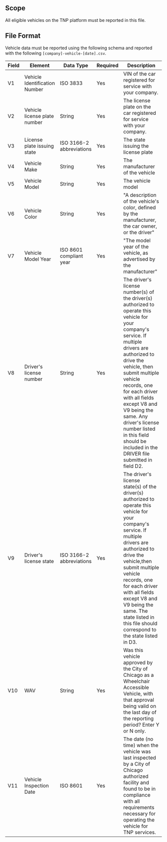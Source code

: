 ## Scope

All eligible vehicles on the TNP platform must be reported in this file.

## File Format

Vehicle data must be reported using the following schema and reported with the following `[company]-vehicle-[date].csv`.

| Field | Element                       | Data Type                | Required | Description                                                                                                                                                                                                                                                                                                                                                                                        | 
|-------|-------------------------------|--------------------------|----------|----------------------------------------------------------------------------------------------------------------------------------------------------------------------------------------------------------------------------------------------------------------------------------------------------------------------------------------------------------------------------------------------------| 
| V1    | Vehicle Identification Number | ISO 3833                 | Yes      | VIN of the car registered for service with your company.                                                                                                                                                                                                                                                                                                                                           | 
| V2    | Vehicle license plate number  | String                   | Yes      | The license plate on the car registered for service with your company.                                                                                                                                                                                                                                                                                                                             | 
| V3    | License plate issuing state   | ISO 3166-2 abbreviations | Yes      | The state issuing the license plate                                                                                                                                                                                                                                                                                                                                                                | 
| V4    | Vehicle Make                  | String                   | Yes      | The manufacturer of the vehicle                                                                                                                                                                                                                                                                                                                                                                    | 
| V5    | Vehicle Model                 | String                   | Yes      | The vehicle model                                                                                                                                                                                                                                                                                                                                                                                  | 
| V6    | Vehicle Color                 | String                   | Yes      | "A description of the vehicle's color, defined by the manufacturer, the car owner, or the driver"                                                                                                                                                                                                                                                                                                  | 
| V7    | Vehicle Model Year            | ISO 8601 compliant year  | Yes      | "The model year of the vehicle, as advertised by the manufacturer"                                                                                                                                                                                                                                                                                                                                 | 
| V8    | Driver's license number       | String                   | Yes      | The driver's license number(s) of the driver(s) authorized to operate this vehicle for your company's service. If multiple drivers are authorized to drive the vehicle, then submit multiple vehicle records, one for each driver with all fields except V8 and V9 being the same. Any driver's license number listed in this field should be included in the DRIVER file submitted in field D2. | 
| V9    | Driver's license state        | ISO 3166-2 abbreviations | Yes      | The driver's license state(s) of the driver(s) authorized to operate this vehicle for your company's service. If multiple drivers are authorized to drive the vehicle,then submit multiple vehicle records, one for each driver with all fields except V8 and V9 being the same. The state listed in this file should correspond to the state listed in D3.                                      | 
| V10   | WAV                           | String                   | Yes      | Was this vehicle approved by the City of Chicago as a Wheelchair Accessible Vehicle, with that approval being valid on the last day of the reporting period? Enter Y or N only.                                                                                                                                                                                                                  | 
| V11   | Vehicle Inspection Date       | ISO 8601                 | Yes      | The date (no time) when the vehicle was last inspected by a City of Chicago authorized facility and found to be in compliance with all requirements necessary for operating the vehicle for TNP services.                                                                                                                                                                                          | 
